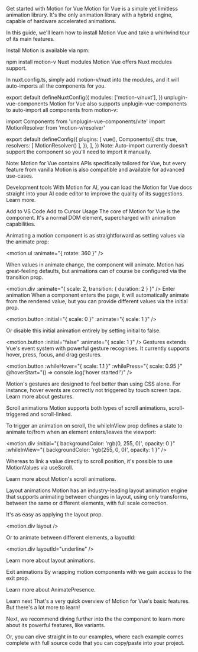 Get started with Motion for Vue
Motion for Vue is a simple yet limitless animation library. It's the only animation library with a hybrid engine, capable of hardware accelerated animations.

In this guide, we'll learn how to install Motion Vue and take a whirlwind tour of its main features.

Install
Motion is available via npm:

npm install motion-v
Nuxt modules
Motion Vue offers Nuxt modules support.

In nuxt.config.ts, simply add motion-v/nuxt into the modules, and it will auto-imports all the components for you.

export default defineNuxtConfig({
  modules: ['motion-v/nuxt'],
})
unplugin-vue-components
Motion for Vue also supports unplugin-vue-components to auto-import all components from motion-v:

import Components from 'unplugin-vue-components/vite'
import MotionResolver from 'motion-v/resolver'

export default defineConfig({
  plugins: [
    vue(),
    Components({
      dts: true,
      resolvers: [
        MotionResolver()
      ],
    }),
  ],
})
Note: Auto-import currently doesn't support the <motion /> component so you'll need to import it manually.

Note: Motion for Vue contains APIs specifically tailored for Vue, but every feature from vanilla Motion is also compatible and available for advanced use-cases.

Development tools
With Motion for AI, you can load the Motion for Vue docs straight into your AI code editor to improve the quality of its suggestions. Learn more.

Add to VS Code
Add to Cursor
Usage
The core of Motion for Vue is the <motion /> component. It's a normal DOM element, supercharged with animation capabilities.

<template>
  <motion.div />
</template>
Animating a motion component is as straightforward as setting values via the animate prop:

<motion.ul :animate="{ rotate: 360 }" />

When values in animate change, the component will animate. Motion has great-feeling defaults, but animations can of course be configured via the transition prop.

<motion.div
  :animate="{
    scale: 2,
    transition: { duration: 2 }
  }"
/>
Enter animation
When a component enters the page, it will automatically animate from the rendered value, but you can provide different values via the initial prop.

<motion.button :initial="{ scale: 0 }" :animate="{ scale: 1 }" />

Or disable this initial animation entirely by setting initial to false.

<motion.button :initial="false" :animate="{ scale: 1 }" />
Gestures
<motion /> extends Vue's event system with powerful gesture recognises. It currently supports hover, press, focus, and drag gestures.

<motion.button
  :whileHover="{ scale: 1.1 }"
  :whilePress="{ scale: 0.95 }"
  @hoverStart="() => console.log('hover started!')"
/>

Motion's gestures are designed to feel better than using CSS alone. For instance, hover events are correctly not triggered by touch screen taps. Learn more about gestures.

Scroll animations
Motion supports both types of scroll animations, scroll-triggered and scroll-linked.

To trigger an animation on scroll, the whileInView prop defines a state to animate to/from when an element enters/leaves the viewport:

<motion.div
  :initial="{ backgroundColor: 'rgb(0, 255, 0)', opacity: 0 }"
  :whileInView="{ backgroundColor: 'rgb(255, 0, 0)', opacity: 1 }"
/>

Whereas to link a value directly to scroll position, it's possible to use MotionValues via useScroll.

<script setup >
  const { scrollYProgress } = useScroll()
</script>

<template>
  <motion.div :style="{ scaleX: scrollYProgress }" />
</template>

Learn more about Motion's scroll animations.

Layout animations
Motion has an industry-leading layout animation engine that supports animating between changes in layout, using only transforms, between the same or different elements, with full scale correction.

It's as easy as applying the layout prop.

<motion.div layout />

Or to animate between different elements, a layoutId:

<motion.div layoutId="underline" />

Learn more about layout animations.

Exit animations
By wrapping motion components with <AnimatePresence> we gain access to the exit prop. 

<AnimatePresence>
  <motion.div v-if="show" key="box" :exit="{ opacity: 0 }" />
</AnimatePresence>

Learn more about AnimatePresence.

Learn next
That's a very quick overview of Motion for Vue's basic features. But there's a lot more to learn! 

Next, we recommend diving further into the the <motion /> component to learn more about its powerful features, like variants.

Or, you can dive straight in to our examples, where each example comes complete with full source code that you can copy/paste into your project.